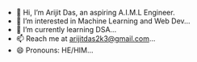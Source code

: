 - 👋 Hi, I’m Arijit Das, an aspiring A.I.M.L Engineer.
- 👀 I’m interested in Machine Learning and Web Dev...
- 🌱 I’m currently learning DSA...
- 📫 Reach me at arijitdas2k3@gmail.com...
- 😄 Pronouns: HE/HIM...

<!---
03das-arijit/03das-arijit is a ✨ special ✨ repository because its `README.md` (this file) appears on your GitHub profile.
You can click the Preview link to take a look at your changes.
--->
